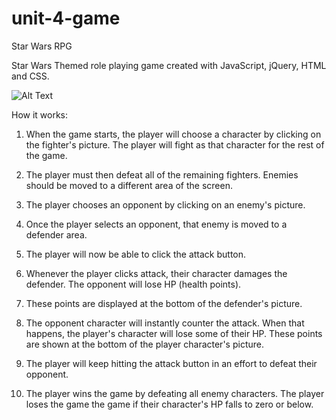 # unit-4-game 
Star Wars RPG

Star Wars Themed role playing game created with JavaScript, jQuery, HTML and CSS.


![Alt Text](https://mallika1.github.io/unit-4-game/assets/images/star_wars.jpg)

How it works: 

1. When the game starts, the player will choose a character by clicking on the fighter's picture. The player will fight   as that character for the rest of the game.


2. The player must then defeat all of the remaining fighters. Enemies should be moved to a different area of the screen.
3. The player chooses an opponent by clicking on an enemy's picture.
4. Once the player selects an opponent, that enemy is moved to a defender area.
5. The player will now be able to click the attack button.
6. Whenever the player clicks attack, their character damages the defender. The opponent will lose HP (health points).
7. These points are displayed at the bottom of the defender's picture.
8. The opponent character will instantly counter the attack. When that happens, the player's character will lose some of their HP. These points are shown at the bottom of the player character's picture.
9. The player will keep hitting the attack button in an effort to defeat their opponent.
10. The player wins the game by defeating all enemy characters. The player loses the game the game if their character's HP falls to zero or below.



